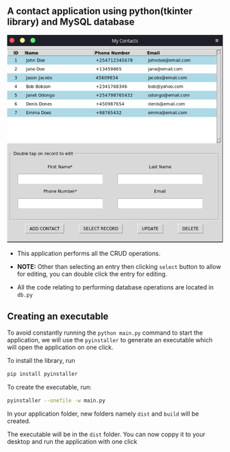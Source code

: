 ## A contact application using python(tkinter library) and MySQL database

![application screenshot](./assets/screenshot.png)

- This application performs all the CRUD operations.

- **NOTE:** Other than selecting an entry then clicking `select` button to allow for editing, you can double click the entry for editing.

- All the code relating to performing database operations are located in `db.py`

## Creating an executable

To avoid constantly running the `python main.py` command to start the application, we will use the `pyinstaller` to generate an executable which will open the application on one click.

To install the library, run

```bash
pip install pyinstaller
```

To create the executable, run:

```bash
pyinstaller --onefile -w main.py
```

In your application folder, new folders namely `dist` and `build` will be created.

The executable will be in the `dist` folder. You can now coppy it to your desktop and run the application with one click
